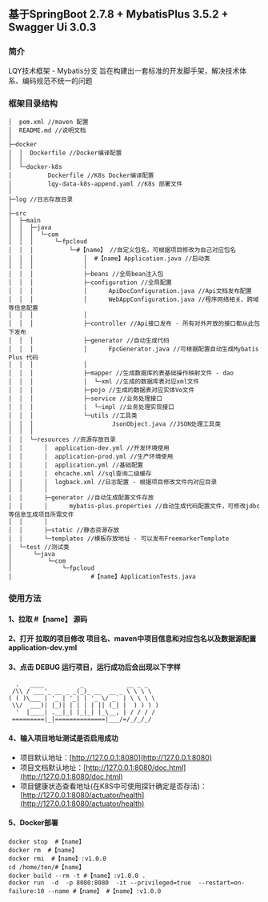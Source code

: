 ## 基于SpringBoot 2.7.8 + MybatisPlus 3.5.2 + Swagger Ui 3.0.3
### 简介
LQY技术框架 - Mybatis分支 旨在构建出一套标准的开发脚手架，解决技术体系、编码规范不统一的问题


### 框架目录结构
```text
│  pom.xml //maven 配置
│  README.md //说明文档
│  
├─docker
│  │  Dockerfile //Docker编译配置
│  │  
│  └─docker-k8s
│          Dockerfile //K8s Docker编译配置
│          lqy-data-k8s-append.yaml //K8s 部署文件
│          
├─log //日志存放目录
│              
├─src
│  ├─main
│  │  ├─java
│  │  │  └─com
│  │  │      └─fpcloud
│  │  │          └─#【name】 //自定义包名，可根据项目修改为自己对应包名
│  │  │              │  #【name】Application.java //启动类
│  │  │              │  
│  │  │              ├─beans //全局bean注入包
│  │  │              ├─configuration //全局配置
│  │  │              │      ApiDocConfiguration.java //Api文档发布配置
│  │  │              │      WebAppConfiguration.java //程序网络相关、跨域等信息配置
│  │  │              │      
│  │  │              ├─controller //Api接口发布 - 所有对外开放的接口都从此包下发布
│  │  │              ├─generator //自动生成代码
│  │  │              │      FpcGenerator.java //可根据配置自动生成Mybatis Plus 代码
│  │  │              │      
│  │  │              ├─mapper //生成数据库的表基础操作映射文件 - dao
│  │  │              │  └─xml //生成的数据库表对应xml文件
│  │  │              ├─pojo //生成的数据表对应实体Vo文件
│  │  │              ├─service //业务处理接口
│  │  │              │  └─impl //业务处理实现接口
│  │  │              └─utils //工具类
│  │  │                      JsonObject.java //JSON处理工具类
│  │  │                      
│  │  └─resources //资源存放目录
│  │      │  application-dev.yml //开发环境使用
│  │      │  application-prod.yml //生产环境使用
│  │      │  application.yml //基础配置
│  │      │  ehcache.xml //sql查询二级缓存
│  │      │  logback.xml //日志配置 - 根据项目修改文件内对应目录
│  │      │  
│  │      ├─generator //自动生成配置文件存放
│  │      │      mybatis-plus.properties //自动生成代码配置文件，可修改jdbc等信息生成项目所需文件
│  │      │      
│  │      ├─static //静态资源存放
│  │      └─templates //模板存放地址 - 可以发布FreemarkerTemplate
│  └─test //测试类
│      └─java
│          └─com
│              └─fpcloud
│                      #【name】ApplicationTests.java
```

### 使用方法
#### 1、拉取 #【name】 源码
#### 2、打开 拉取的项目修改 项目名、maven中项目信息和对应包名以及数据源配置application-dev.yml

#### 3、点击 DEBUG 运行项目，运行成功后会出现以下字样
```text
  .   ____          _            __ _ _
 /\\ / ___'_ __ _ _(_)_ __  __ _ \ \ \ \
( ( )\___ | '_ | '_| | '_ \/ _` | \ \ \ \
 \\/  ___)| |_)| | | | | || (_| |  ) ) ) )
  '  |____| .__|_| |_|_| |_\__, | / / / /
 =========|_|==============|___/=/_/_/_/
```
#### 4、输入项目地址测试是否启用成功
* 项目默认地址：[http://127.0.0.1:8080](http://127.0.0.1:8080)
* 项目文档默认地址：[http://127.0.0.1:8080/doc.html](http://127.0.0.1:8080/doc.html)
* 项目健康状态查看地址(在K8S中可使用探针确定是否存活)：[http://127.0.0.1:8080/actuator/health](http://127.0.0.1:8080/actuator/health)

#### 5、Docker部署
```
docker stop  #【name】
docker rm  #【name】
docker rmi  #【name】:v1.0.0
cd /home/ten/#【name】
docker build --rm -t #【name】:v1.0.0 .
docker run  -d  -p 8080:8080  -it --privileged=true  --restart=on-failure:10 --name #【name】 #【name】:v1.0.0

```